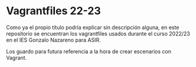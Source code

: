 # Vagrantfiles 22-23

Como ya el propio título podría explicar sin descripción alguna, en este repositorio se encuentran los vagrantfiles usados durante el curso 2022/23 en el IES Gonzalo Nazareno para ASIR.

Los guardo para futura referencia a la hora de crear escenarios con Vagrant.
